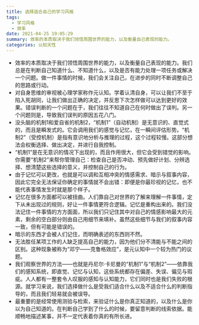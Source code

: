 ```yaml
---
title: 选择适合自己的学习风格
tags:
  - 学习风格
  - 效率
date: 2021-04-25 19:05:29
summary: 效率的本质取决于我们领悟周围世界的能力，以及衡量自己表现的能力。
categories: 认知天性
---
```


- 效率的本质取决于我们领悟周围世界的能力，以及衡量自己表现的能力。我们总是在判断自己知道什么、不知道什么，以及是否有能力处理一项任务或解决一个问题。做一件事情的时候，我们会关注自己，在进步的同时不断调整自己的思路或行动。
- 对自身思维的审视被心理学家称作元认知。学着认清自身，可以让我们不至于陷入死胡同，让我们做出正确的决定，并反思下次怎样做可以达到更好的效果。错误判断的一个问题在于，我们往往不知道自己在何时做出了误判。另一个问题则是，导致我们误判的原因五花八门。
- 没头脑的机制1和爱自省的机制2，“机制1”（自动机制）是无意识的、直觉式的，而且是瞬发式的。它会调用我们的感觉与记忆，在一瞬间评估形势。“机制2”（受控机制）是指有意识地分析与推理的过程，这个过程较慢。这部分想法会权衡选择、做出决定，并进行自我控制。
- “机制1”是在无意识的情况下出现的，而且作用很大，但它会受到错觉的影响。你需要“机制2”来帮你管理自己：检查自己是否冲动、预先做好计划、分辨选择、想清楚这些选择的意义，并控制自己的行为。
- 由于记忆可以更改，也就是可以调和互相冲突的情感需求、暗示与叙事内容，因此它完全无法保证你确定的事情就不会出错：即便是你最珍视的记忆，也不能代表事情发生时就是那个样子。
- 记忆在很多方面都可以被扭曲。人们靠自己对世界的了解来理解一件事情，定下从未出现过的规则，好让一件事情更符合逻辑。记忆是重构出来的。我们没法记住一件事情的方方面面，所以我们只记住其中对自己的情感影响最大的元素，剩余的空白部分则由自己用细节来填补。虽然这些细节与我们的叙事内容一致，但有可能是错误的。
- 暗示的东西才会被人们记住，而明确表述的东西则不然。
- 无法胜任某项工作的人缺乏提高自己的能力，因为他们分不清能与不能之间的区别。这种现象被称为“邓宁——克鲁格效应”，是元认知中一个较为热门的议题。
- 我们观察世界的方法——也就是丹尼尔·卡尼曼的“机制1”与“机制2”——依靠我们的感知系统，即直觉、记忆与认知，这些系统都存在偏差、失误、偏见与瑕疵。人人都有一整套令人叹服的感知与认知能力，它们同时也是我们失败的根源。就学习来说，我们选择做什么是受我们适合什么以及不适合什么的判断指导的，而且我们轻易就会被误导。
- 最重要的是经常使用测验与检索，来验证什么是你真正知道的，以及什么是你以为自己知道的。在判断自己学到了什么的时候，要留意判断的线索依据。能顺畅地描述某事，并不一定代表着你真的有所长进。